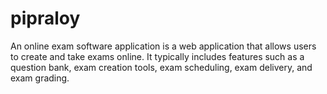 # pipraloy
An online exam software application is a web application that allows users to create and take exams online. It typically includes features such as a question bank, exam creation tools, exam scheduling, exam delivery, and exam grading.
